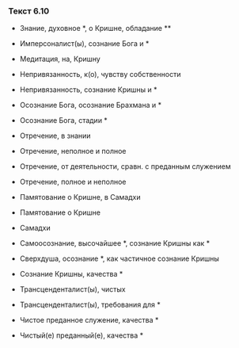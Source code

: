 ### Текст 6.10

- Знание, духовное *, о Кришне, обладание **

- Имперсоналист(ы), сознание Бога и *

- Медитация, на, Кришну

- Непривязанность, к(о), чувству собственности

- Непривязанность, сознание Кришны и *

- Осознание Бога, осознание Брахмана и *

- Осознание Бога, стадии *

- Отречение, в знании

- Отречение, неполное и полное

- Отречение, от деятельности, сравн. с преданным служением

- Отречение, полное и неполное

- Памятование о Кришне, в Самадхи

- Памятование о Кришне

- Самадхи

- Самоосознание, высочайшее *, сознание Кришны как *

- Сверхдуша, осознание *, как частичное сознание Кришны

- Сознание Кришны, качества *

- Трансценденталист(ы), чистых

- Трансценденталист(ы), требования для *

- Чистое преданное служение, качества *

- Чистый(е) преданный(е), качества *
	
